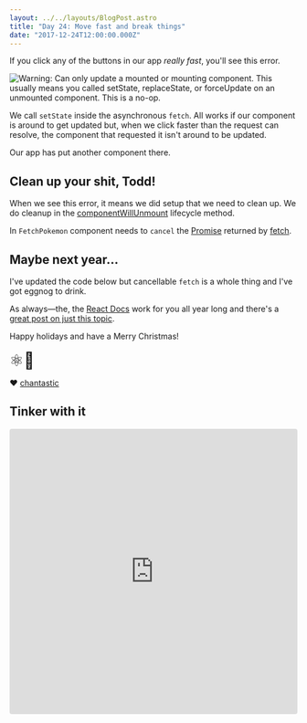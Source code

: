 ```yaml
---
layout: ../../layouts/BlogPost.astro
title: "Day 24: Move fast and break things"
date: "2017-12-24T12:00:00.000Z"
---
```


<div class="measure">

If you click any of the buttons in our app _really fast_, you'll see this error.

![Warning: Can only update a mounted or mounting component. This usually means you called setState, replaceState, or forceUpdate on an unmounted component. This is a no-op.](/assets/img/unmounted-component-warning.png)

We call `setState` inside the asynchronous `fetch`.
All works if our component is around to get updated but, when we click faster than the request can resolve, the component that requested it isn't around to be updated.

Our app has put another component there.

## Clean up your shit, Todd!

When we see this error, it means we did setup that we need to clean up.
We do cleanup in the [componentWillUnmount](https://reactjs.org/docs/react-component.html#componentwillunmount) lifecycle method.

In `FetchPokemon` component needs to `cancel` the [Promise](https://developer.mozilla.org/en-US/docs/Web/JavaScript/Reference/Global_Objects/Promise) returned by [fetch](https://developer.mozilla.org/en-US/docs/Web/API/Fetch_API).

## Maybe next year...

I've updated the code below but cancellable `fetch` is a whole thing and I've got eggnog to drink.

As always—the, the [React Docs](https://reactjs.org/) work for you all year long and there's a [great post on just this topic](https://reactjs.org/blog/2015/12/16/ismounted-antipattern.html).

Happy holidays and have a Merry Christmas!  
<br />
<span style="font-size: 2em">⚛️🌲</span>

❤️ <a href="https://twitter.com/chantastic">chantastic</a>

## Tinker with it

</div>

<iframe src="https://codesandbox.io/embed/5jq2p08xl" style="width:100%; height:500px; border:0; border-radius: 4px; overflow:hidden;" sandbox="allow-modals allow-forms allow-popups allow-scripts allow-same-origin"></iframe>
